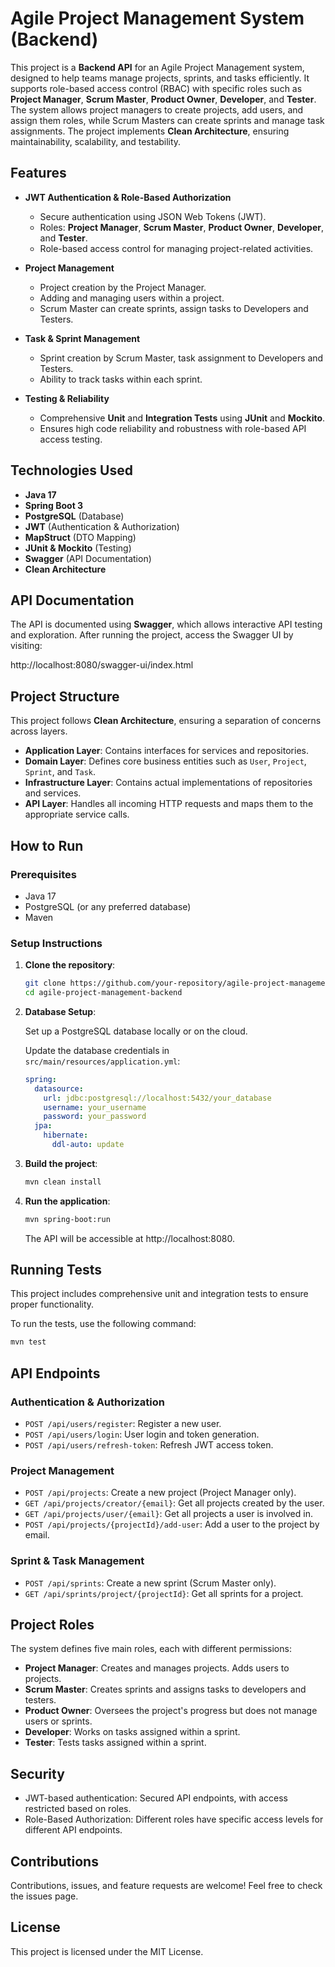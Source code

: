 # Agile Project Management System (Backend)

This project is a **Backend API** for an Agile Project Management system, designed to help teams manage projects, sprints, and tasks efficiently. It supports role-based access control (RBAC) with specific roles such as **Project Manager**, **Scrum Master**, **Product Owner**, **Developer**, and **Tester**. The system allows project managers to create projects, add users, and assign them roles, while Scrum Masters can create sprints and manage task assignments. The project implements **Clean Architecture**, ensuring maintainability, scalability, and testability.

## Features

- **JWT Authentication & Role-Based Authorization**
  - Secure authentication using JSON Web Tokens (JWT).
  - Roles: **Project Manager**, **Scrum Master**, **Product Owner**, **Developer**, and **Tester**.
  - Role-based access control for managing project-related activities.

- **Project Management**
  - Project creation by the Project Manager.
  - Adding and managing users within a project.
  - Scrum Master can create sprints, assign tasks to Developers and Testers.

- **Task & Sprint Management**
  - Sprint creation by Scrum Master, task assignment to Developers and Testers.
  - Ability to track tasks within each sprint.

- **Testing & Reliability**
  - Comprehensive **Unit** and **Integration Tests** using **JUnit** and **Mockito**.
  - Ensures high code reliability and robustness with role-based API access testing.

## Technologies Used

- **Java 17**
- **Spring Boot 3**
- **PostgreSQL** (Database)
- **JWT** (Authentication & Authorization)
- **MapStruct** (DTO Mapping)
- **JUnit & Mockito** (Testing)
- **Swagger** (API Documentation)
- **Clean Architecture**

## API Documentation

The API is documented using **Swagger**, which allows interactive API testing and exploration. After running the project, access the Swagger UI by visiting:

http://localhost:8080/swagger-ui/index.html

## Project Structure

This project follows **Clean Architecture**, ensuring a separation of concerns across layers.

- **Application Layer**: Contains interfaces for services and repositories.
- **Domain Layer**: Defines core business entities such as `User`, `Project`, `Sprint`, and `Task`.
- **Infrastructure Layer**: Contains actual implementations of repositories and services.
- **API Layer**: Handles all incoming HTTP requests and maps them to the appropriate service calls.

## How to Run

### Prerequisites

- Java 17
- PostgreSQL (or any preferred database)
- Maven

### Setup Instructions

1. **Clone the repository**:

   ```bash
   git clone https://github.com/your-repository/agile-project-management-backend.git
   cd agile-project-management-backend
   ```

2. **Database Setup**:

   Set up a PostgreSQL database locally or on the cloud.

   Update the database credentials in `src/main/resources/application.yml`:

   ```yaml
   spring:
     datasource:
       url: jdbc:postgresql://localhost:5432/your_database
       username: your_username
       password: your_password
     jpa:
       hibernate:
         ddl-auto: update
   ```

3. **Build the project**:

   ```bash
   mvn clean install
   ```

4. **Run the application**:

   ```bash
   mvn spring-boot:run
   ```

   The API will be accessible at http://localhost:8080.

## Running Tests

This project includes comprehensive unit and integration tests to ensure proper functionality.

To run the tests, use the following command:

```bash
mvn test
```

## API Endpoints

### Authentication & Authorization
- `POST /api/users/register`: Register a new user.
- `POST /api/users/login`: User login and token generation.
- `POST /api/users/refresh-token`: Refresh JWT access token.

### Project Management
- `POST /api/projects`: Create a new project (Project Manager only).
- `GET /api/projects/creator/{email}`: Get all projects created by the user.
- `GET /api/projects/user/{email}`: Get all projects a user is involved in.
- `POST /api/projects/{projectId}/add-user`: Add a user to the project by email.

### Sprint & Task Management
- `POST /api/sprints`: Create a new sprint (Scrum Master only).
- `GET /api/sprints/project/{projectId}`: Get all sprints for a project.

## Project Roles

The system defines five main roles, each with different permissions:

- **Project Manager**: Creates and manages projects. Adds users to projects.
- **Scrum Master**: Creates sprints and assigns tasks to developers and testers.
- **Product Owner**: Oversees the project's progress but does not manage users or sprints.
- **Developer**: Works on tasks assigned within a sprint.
- **Tester**: Tests tasks assigned within a sprint.

## Security

- JWT-based authentication: Secured API endpoints, with access restricted based on roles.
- Role-Based Authorization: Different roles have specific access levels for different API endpoints.

## Contributions

Contributions, issues, and feature requests are welcome! Feel free to check the issues page.

## License

This project is licensed under the MIT License.
